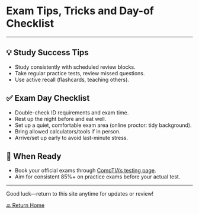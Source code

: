 # Exam Tips, Tricks and Day-of Checklist

---

## 💡 Study Success Tips

- Study consistently with scheduled review blocks.
- Take regular practice tests, review missed questions.
- Use active recall (flashcards, teaching others).

## ✅ Exam Day Checklist

- Double-check ID requirements and exam time.
- Rest up the night before and eat well.
- Set up a quiet, comfortable exam area (online proctor: tidy background).
- Bring allowed calculators/tools if in person.
- Arrive/set up early to avoid last-minute stress.

## 🚦 When Ready

- Book your official exams through [CompTIA’s testing page](https://home.pearsonvue.com/comptia).
- Aim for consistent 85%+ on practice exams before your actual test.

---

Good luck—return to this site anytime for updates or review!

[🔙 Return Home](index.md)

